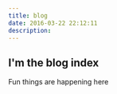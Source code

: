 ```yaml
---
title: blog
date: 2016-03-22 22:12:11
description:
---
```


## I'm the blog index

Fun things are happening here